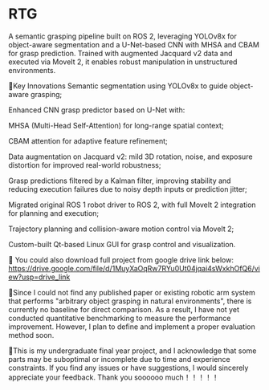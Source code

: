 # RTG
A semantic grasping pipeline built on ROS 2, leveraging YOLOv8x for object-aware segmentation and a U-Net-based CNN with MHSA and CBAM for grasp prediction. Trained with augmented Jacquard v2 data and executed via MoveIt 2, it enables robust manipulation in unstructured environments.

🌟Key Innovations
Semantic segmentation using YOLOv8x to guide object-aware grasping;

Enhanced CNN grasp predictor based on U-Net with:

MHSA (Multi-Head Self-Attention) for long-range spatial context;

CBAM attention for adaptive feature refinement;

Data augmentation on Jacquard v2: mild 3D rotation, noise, and exposure distortion for improved real-world robustness;

Grasp predictions filtered by a Kalman filter, improving stability and reducing execution failures due to noisy depth inputs or prediction jitter;

Migrated original ROS 1 robot driver to ROS 2, with full MoveIt 2 integration for planning and execution;

Trajectory planning and collision-aware motion control via MoveIt 2;

Custom-built Qt-based Linux GUI for grasp control and visualization.

🌟 You could also download full project from google drive link below: https://drive.google.com/file/d/1MuyXaOqRw7RYu0Ut04jqai4sWxkhOfQ6/view?usp=drive_link

🌟Since I could not find any published paper or existing robotic arm system that performs "arbitrary object grasping in natural environments", there is currently no baseline for direct comparison. As a result, I have not yet conducted quantitative benchmarking to measure the performance improvement. However, I plan to define and implement a proper evaluation method soon.

🌟This is my undergraduate final year project, and I acknowledge that some parts may be suboptimal or incomplete due to time and experience constraints. If you find any issues or have suggestions, I would sincerely appreciate your feedback. Thank you soooooo much！！！！！
